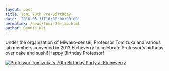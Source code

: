 ```yaml
---
layout: post
title: Tomi 70th Pre-Birthday
date: '2016-03-31T10:00:00+00:00'
permalink: /news/tomi-70-lab.html
author: Dennis Wai
---
```


Under the organization of Miwako-sensei, Professor Tomizuka and various lab members convened in 2013 Etcheverry to celebrate Professor's birthday over cake and sushi! Happy Birthday Professor!

<a href="{{ site.baseurl }}/assets/images/posts/professor70-lab.jpg" data-lightbox="professor70" data-title="Professor Tomizuka's 70th Birthday Party">
  <img src="{{ site.baseurl }}/assets/images/posts/professor70-lab.jpg" title="Professor Tomizuka's 70th Birthday Party at Etcheverry">
</a>